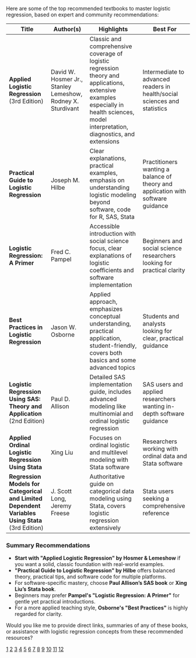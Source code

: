 Here are some of the top recommended textbooks to master logistic regression, based on expert and community recommendations:

| Title | Author(s) | Highlights | Best For |
|-------|------------|------------|----------|
| **Applied Logistic Regression** (3rd Edition) | David W. Hosmer Jr., Stanley Lemeshow, Rodney X. Sturdivant | Classic and comprehensive coverage of logistic regression theory and applications, extensive examples especially in health sciences, model interpretation, diagnostics, and extensions | Intermediate to advanced readers in health/social sciences and statistics |
| **Practical Guide to Logistic Regression** | Joseph M. Hilbe | Clear explanations, practical examples, emphasis on understanding logistic modeling beyond software, code for R, SAS, Stata | Practitioners wanting a balance of theory and application with software guidance |
| **Logistic Regression: A Primer** | Fred C. Pampel | Accessible introduction with social science focus, clear explanations of logistic coefficients and software implementation | Beginners and social science researchers looking for practical clarity |
| **Best Practices in Logistic Regression** | Jason W. Osborne | Applied approach, emphasizes conceptual understanding, practical application, student-friendly, covers both basics and some advanced topics | Students and analysts looking for clear, practical guidance |
| **Logistic Regression Using SAS: Theory and Application** (2nd Edition) | Paul D. Allison | Detailed SAS implementation guide, includes advanced modeling like multinomial and ordinal logistic regression | SAS users and applied researchers wanting in-depth software guidance |
| **Applied Ordinal Logistic Regression Using Stata** | Xing Liu | Focuses on ordinal logistic and multilevel modeling with Stata software | Researchers working with ordinal data and Stata software |
| **Regression Models for Categorical and Limited Dependent Variables Using Stata** (3rd Edition) | J. Scott Long, Jeremy Freese | Authoritative guide on categorical data modeling using Stata, covers logistic regression extensively | Stata users seeking a comprehensive reference |

### Summary Recommendations
- **Start with "Applied Logistic Regression" by Hosmer & Lemeshow** if you want a solid, classic foundation with real-world examples.
- **"Practical Guide to Logistic Regression" by Hilbe** offers balanced theory, practical tips, and software code for multiple platforms.
- For software-specific mastery, choose **Paul Allison’s SAS book** or **Xing Liu’s Stata book**.
- Beginners may prefer **Pampel's "Logistic Regression: A Primer"** for gentle yet practical introductions.
- For a more applied teaching style, **Osborne's "Best Practices"** is highly regarded for clarity.

Would you like me to provide direct links, summaries of any of these books, or assistance with logistic regression concepts from these recommended resources?

[1](https://www.reddit.com/r/statistics/comments/tzylem/e_book_recommendations_logistic_regression/)
[2](https://datasciencetexts.com/subjects/logistic_regression.html)
[3](https://ftp.idu.ac.id/wp-content/uploads/ebook/ip/REGRESI%20LOGISTIK/Practical%20Guide%20to%20Logistic%20Regression%20(%20PDFDrive%20).pdf)
[4](https://dmrocke.ucdavis.edu/Class/EPI204-Spring-2021/2010_Book_LogisticRegression.pdf)
[5](https://bookauthority.org/books/best-logistic-regression-books)
[6](https://uk.sagepub.com/en-gb/eur/best-practices-in-logistic-regression/book239211)
[7](https://stats.oarc.ucla.edu/stata/webbooks/logistic/)
[8](https://www.routledge.com/Practical-Guide-to-Logistic-Regression/Hilbe/p/book/9781498709576)
[9](https://www.goodreads.com/book/show/18324358-best-practices-in-logistic-regression)
[10](https://methods.sagepub.com/book/mono/best-practices-in-logistic-regression/chpt/13-multilevel-modeling-with-logistic-regression)
[11](https://methods.sagepub.com/book/mono/best-practices-in-logistic-regression/toc)
[12](https://www.wiley.com/en-us/Applied+Logistic+Regression,+3rd+Edition-p-x000523791)
